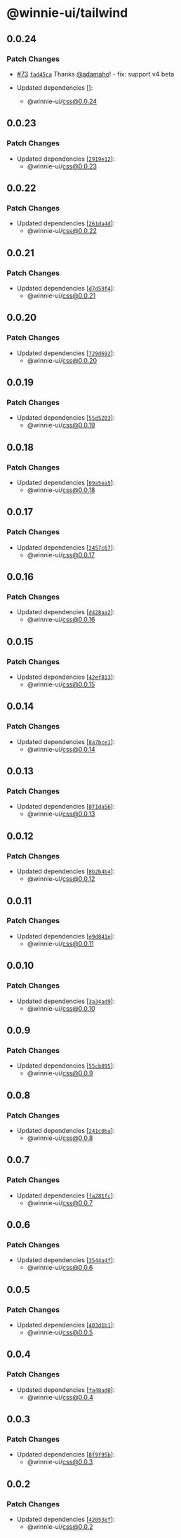 # @winnie-ui/tailwind

## 0.0.24

### Patch Changes

- [#73](https://github.com/winnie-ui/winnie-ui/pull/73) [`fad45ca`](https://github.com/winnie-ui/winnie-ui/commit/fad45cad2d5784c359fbd21261f84f034d9ab621) Thanks [@adamaho](https://github.com/adamaho)! - fix: support v4 beta

- Updated dependencies []:
  - @winnie-ui/css@0.0.24

## 0.0.23

### Patch Changes

- Updated dependencies [[`2919e12`](https://github.com/winnie-ui/winnie-ui/commit/2919e12e0807bab3c69242a4dc80c85ff6c4ba9a)]:
  - @winnie-ui/css@0.0.23

## 0.0.22

### Patch Changes

- Updated dependencies [[`261da4d`](https://github.com/winnie-ui/winnie-ui/commit/261da4d5ab85ed8f1a280285faee4b1b6c006eb7)]:
  - @winnie-ui/css@0.0.22

## 0.0.21

### Patch Changes

- Updated dependencies [[`d7d59f4`](https://github.com/winnie-ui/winnie-ui/commit/d7d59f43e378ebbb02f6b00d084405c561748f89)]:
  - @winnie-ui/css@0.0.21

## 0.0.20

### Patch Changes

- Updated dependencies [[`729d692`](https://github.com/winnie-ui/winnie-ui/commit/729d692a243d1c25fd7e10e0fff34a2a89b03623)]:
  - @winnie-ui/css@0.0.20

## 0.0.19

### Patch Changes

- Updated dependencies [[`55d5203`](https://github.com/winnie-ui/winnie-ui/commit/55d520322cd613f102defca84061bcd00cccf74b)]:
  - @winnie-ui/css@0.0.19

## 0.0.18

### Patch Changes

- Updated dependencies [[`09a5ea5`](https://github.com/winnie-ui/winnie-ui/commit/09a5ea5e53b71a9140eef2005989a92e82b457ca)]:
  - @winnie-ui/css@0.0.18

## 0.0.17

### Patch Changes

- Updated dependencies [[`2457c67`](https://github.com/winnie-ui/winnie-ui/commit/2457c6706e679fb2dcf69f2d5143e6719780521b)]:
  - @winnie-ui/css@0.0.17

## 0.0.16

### Patch Changes

- Updated dependencies [[`d428aa2`](https://github.com/winnie-ui/winnie-ui/commit/d428aa209508b51ddf8808454cd93698b495c91d)]:
  - @winnie-ui/css@0.0.16

## 0.0.15

### Patch Changes

- Updated dependencies [[`42ef813`](https://github.com/winnie-ui/winnie-ui/commit/42ef8131458012903358599d1142b998661e82a8)]:
  - @winnie-ui/css@0.0.15

## 0.0.14

### Patch Changes

- Updated dependencies [[`8a7bce1`](https://github.com/winnie-ui/winnie-ui/commit/8a7bce1785ef42cbec9efc168742767dd8d9798f)]:
  - @winnie-ui/css@0.0.14

## 0.0.13

### Patch Changes

- Updated dependencies [[`8f1da56`](https://github.com/winnie-ui/winnie-ui/commit/8f1da5633a1d82f0ac2c23b412071e58edba6c4f)]:
  - @winnie-ui/css@0.0.13

## 0.0.12

### Patch Changes

- Updated dependencies [[`8b2b4b4`](https://github.com/winnie-ui/winnie-ui/commit/8b2b4b42a772777c716bc141c575502654499621)]:
  - @winnie-ui/css@0.0.12

## 0.0.11

### Patch Changes

- Updated dependencies [[`e9d841e`](https://github.com/winnie-ui/winnie-ui/commit/e9d841ef168ae200e76eadbe3b63baab7ef31d35)]:
  - @winnie-ui/css@0.0.11

## 0.0.10

### Patch Changes

- Updated dependencies [[`3a34ad9`](https://github.com/winnie-ui/winnie-ui/commit/3a34ad9438b6af12726f36782cdc139890838279)]:
  - @winnie-ui/css@0.0.10

## 0.0.9

### Patch Changes

- Updated dependencies [[`55cb895`](https://github.com/winnie-ui/winnie-ui/commit/55cb89573ac3f9e73cb52596b91c748ad97672ab)]:
  - @winnie-ui/css@0.0.9

## 0.0.8

### Patch Changes

- Updated dependencies [[`241c0ba`](https://github.com/winnie-ui/winnie-ui/commit/241c0ba1d173f61906da989dd93383d460efbd53)]:
  - @winnie-ui/css@0.0.8

## 0.0.7

### Patch Changes

- Updated dependencies [[`fa281fc`](https://github.com/winnie-ui/winnie-ui/commit/fa281fc9d700c1caa55f6c5a35199297a85d3f45)]:
  - @winnie-ui/css@0.0.7

## 0.0.6

### Patch Changes

- Updated dependencies [[`3544a4f`](https://github.com/winnie-ui/winnie-ui/commit/3544a4f47dff3d827c4ceef3f75ae59159055226)]:
  - @winnie-ui/css@0.0.6

## 0.0.5

### Patch Changes

- Updated dependencies [[`403d1b1`](https://github.com/winnie-ui/winnie-ui/commit/403d1b14dbaf2f9d4f9052d647b21e0be431b43d)]:
  - @winnie-ui/css@0.0.5

## 0.0.4

### Patch Changes

- Updated dependencies [[`fa48ad0`](https://github.com/winnie-ui/winnie-ui/commit/fa48ad072d71729069d39ce94a7da4a731b37c2b)]:
  - @winnie-ui/css@0.0.4

## 0.0.3

### Patch Changes

- Updated dependencies [[`8f9f95b`](https://github.com/winnie-ui/winnie-ui/commit/8f9f95bab4e5ef49f5cad0285cea158a4b23cca0)]:
  - @winnie-ui/css@0.0.3

## 0.0.2

### Patch Changes

- Updated dependencies [[`42053ef`](https://github.com/winnie-ui/winnie-ui/commit/42053ef3b90128354d9ad2c36422d11f5e2967a9)]:
  - @winnie-ui/css@0.0.2
